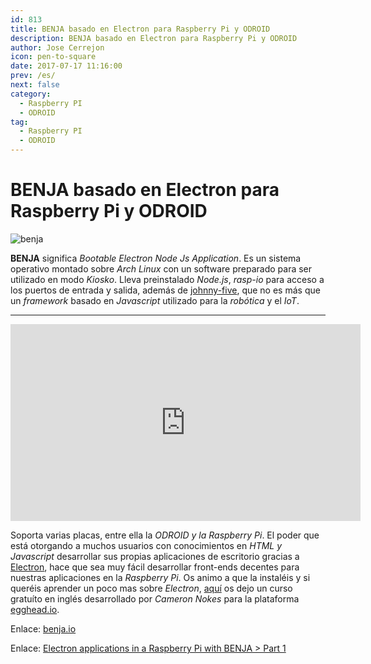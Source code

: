 ```yaml
---
id: 813
title: BENJA basado en Electron para Raspberry Pi y ODROID
description: BENJA basado en Electron para Raspberry Pi y ODROID
author: Jose Cerrejon
icon: pen-to-square
date: 2017-07-17 11:16:00
prev: /es/
next: false
category:
  - Raspberry PI
  - ODROID
tag:
  - Raspberry PI
  - ODROID
---
```


# BENJA basado en Electron para Raspberry Pi y ODROID

![benja](/images/2017/07/benja.png)

**BENJA** significa *Bootable Electron Node Js Application*. Es un sistema operativo montado sobre *Arch Linux* con un software preparado para ser utilizado en modo *Kiosko*. Lleva preinstalado *Node.js*, *rasp-io* para acceso a los puertos de entrada y salida, además de [johnny-five](https://github.com/rwaldron/johnny-five), que no es más que un *framework* basado en *Javascript* utilizado para la *robótica* y el *IoT*.

- - -
<iframe width="560" height="315" src="https://www.youtube.com/embed/POSrH_TWkfg?rel=0" frameborder="0" allowfullscreen></iframe>

Soporta varias placas, entre ella la *ODROID y la Raspberry Pi*. El poder que está otorgando a muchos usuarios con conocimientos en *HTML y Javascript* desarrollar sus propias aplicaciones de escritorio gracias a [Electron](https://electron.atom.io/), hace que sea muy fácil desarrollar front-ends decentes para nuestras aplicaciones en la *Raspberry Pi*. Os animo a que la instaléis y si queréis aprender un poco mas sobre *Electron*, [aquí](https://egghead.io/lessons/javascript-create-a-hello-world-app-using-electron) os dejo un curso gratuíto en inglés desarrollado por *Cameron Nokes* para la plataforma [egghead.io](https://egghead.io).

Enlace: [benja.io](http://benja.io/)

Enlace: [Electron applications in a Raspberry Pi with BENJA > Part 1](https://codeburst.io/electron-applications-in-a-raspberry-pi-with-benja-part-1-cc74cf65eb5d)
